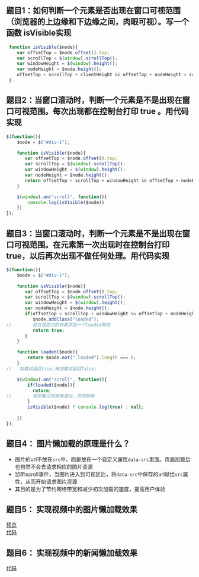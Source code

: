## 题目1：如何判断一个元素是否出现在窗口可视范围（浏览器的上边缘和下边缘之间，肉眼可视）。写一个函数 isVisible实现
```javascript
 function isVisible($node){
    var offsetTop = $node.offset().top;
    var scrollTop = $(window).scrollTop();
    var windowHeight = $(window).height();
    var nodeHeight = $node.height();
    offsetTop < scrollTop + clientHeight && offsetTop + nodeHeight > scrollTop ? return true : return false;
 }
```

## 题目2：当窗口滚动时，判断一个元素是不是出现在窗口可视范围。每次出现都在控制台打印 true 。用代码实现
```javascript
$(function(){
    $node = $("#div-1");

    function isVisible($node){
       var offsetTop = $node.offset().top;
       var scrollTop = $(window).scrollTop();
       var windowHeight = $(window).height();
       var nodeHeight = $node.height();
       return offsetTop < scrollTop + windowHeight && offsetTop + nodeHeight > scrollTop ? true : false;
    }

    $(window).on("scroll", function(){
        console.log(isVisible($node))
    })
});
```

## 题目3：当窗口滚动时，判断一个元素是不是出现在窗口可视范围。在元素第一次出现时在控制台打印 true，以后再次出现不做任何处理。用代码实现
```javascript
$(function(){
    $node = $("#div-1");

    function isVisible($node){
       var offsetTop = $node.offset().top;
       var scrollTop = $(window).scrollTop();
       var windowHeight = $(window).height();
       var nodeHeight = $node.height();
       if(offsetTop < scrollTop + windowHeight && offsetTop + nodeHeight > scrollTop){
          $node.addClass("loaded");
//        给在视区内的元素添加一个loaded标记
          return true;
       }
    }

    function loaded($node){
        return $node.not(".loaded").length === 0;
    }
//   加载过返回true,未加载过返回false;

    $(window).on("scroll", function(){
        if(loaded($node)){
          return;
//        若加载过则直接退出，否则继续
        }
        isVisible($node) ? console.log(true) : null;
        
    })
});
```

## 题目4： 图片懒加载的原理是什么？
* 图片的url不放在`src`中，而是放在一个自定义属性`data-src`里面。页面加载后也自然不会去请求相应的图片资源
* 监听scroll事件，当图片进入到可视区后，将`data-src`中保存的url赋给`src`属性，从而开始请求图片资源
* 其目的是为了节约网络带宽和减少初次加载的速度，提高用户体验

## 题目5： 实现视频中的图片懒加载效果
[预览](http://book.jirengu.com/jirengu-inc/jrg-renwu11/homework/%E5%88%98%E5%AE%87%E8%B6%85/%E8%BF%9B%E9%98%B6/lazyload.html)  
[代码](./lazyload.html)

## 题目6： 实现视频中的新闻懒加载效果
[代码](./lazyloadnews.html)
